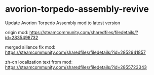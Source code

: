# avorion-torpedo-assembly-revive

Update Avorion Torpedo Assembly mod to latest version

origin mod: <https://steamcommunity.com/sharedfiles/filedetails/?id=2835498732>

merged alliance fix mod: <https://steamcommunity.com/sharedfiles/filedetails/?id=2852941857>

zh-cn localization text from mod: <https://steamcommunity.com/sharedfiles/filedetails/?id=2855723343>
